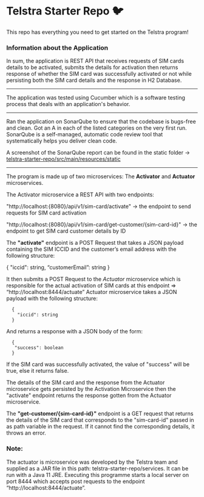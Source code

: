 # Telstra Starter Repo :bird:

This repo has everything you need to get started on the Telstra program!

### Information about the Application
In sum, the application is REST API that receives requests of SIM cards details to be activated,
submits the details for activation then returns response of whether the SIM card was successfully activated or not
while persisting both the SIM card details and the response in H2 Database.

____
The application was tested using Cucumber which is a software testing process that deals with an application's behavior.
____

Ran the application on SonarQube to ensure that the codebase is bugs-free and clean. Got an A in each of the listed categories on the very first run.
SonarQube is a self-managed, automatic code review tool that systematically helps you deliver clean code.

A screenshot of the SonarQube report can be found in the static folder -> [telstra-starter-repo/src/main/resources/static](https://github.com/Amy-Oji/telstra-starter-repo/blob/main/src/main/resources/static/sonarqube_report.png)

___
The program is made up of two microservices: The __Activator__ and __Actuator__ microservices.

The Activator microservice a REST API with two endpoints:

"http://localhost:{8080}/api/v1/sim-card/activate" -> the endpoint to send requests for SIM card activation

"http://localhost:{8080}/api/v1/sim-card/get-customer/{sim-card-id}" -> the endpoint to get SIM card customer details by ID


The __"activate"__ endpoint is a POST Request that takes a JSON payload containing the SIM ICCID and the customer’s email address with the following structure:

{
"iccid": string,
“customerEmail”: string
}

It then submits a POST Request to the *Actuator* microservice which is responsible for the actual activation of SIM cards at this endpoint =>  “http://localhost:8444/actuate”
Actuator microservice takes a JSON payload with the following structure:
```
  {
    "iccid": string
  }
```
And returns a response with a JSON body of the form:
```
  {
   "success": boolean
  }
```
If the SIM card was successfully activated, the value of "success" will be true, else it returns false.

The details of the SIM card and the response from the Actuator microservice gets persisted by the Activation Microservice
then the "activate" endpoint returns the response gotten from the Actuator microservice.


The __"get-customer/{sim-card-id}"__ endpoint is a GET request that returns the details of the SIM card that corresponds to
the "sim-card-id" passed in as path variable in the request. If it cannot find the corresponding details, it throws an error.


### Note:

The actuator is microservice was developed by the Telstra team and supplied as a JAR file in this path: telstra-starter-repo/services.
It can be run with a Java 11 JRE. Executing this programme starts a local server on port 8444 which accepts post requests to the endpoint “http://localhost:8444/actuate”.


